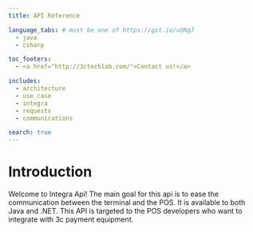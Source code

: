 ```yaml
---
title: API Reference

language_tabs: # must be one of https://git.io/vQNgJ
  - java
  - csharp

toc_footers:
  - <a href="http://3ctechlab.com/">Contact us!</a>

includes:   
  - architecture
  - use_case
  - integra
  - requests
  - communications

search: true
---
```


# Introduction
Welcome to Integra Api! The main goal for this api is to ease the communication between the terminal and the POS.
It is available to both Java and .NET. This API is targeted to the POS developers who want to integrate with 
3c payment equipment.  
